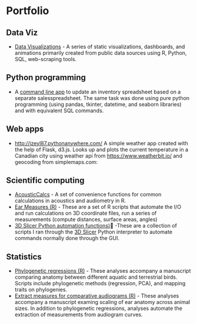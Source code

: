 # Portfolio

## Data Viz
* [Data Visualizations](https://github.com/jzeyl/Data-visualizations) - A series of static visualizations, dashboards, and animations primarily created from public data sources using R, Python, SQL, web-scraping tools.

## Python programming
 * A [command line app](https://github.com/jzeyl/Inventory-app) to update an inventory spreadsheet based on a separate salesspreadsheet. The same task was done using pure python programming (using pandas, tkinter, datetime, and seaborn libraries) and with equivalent SQL commands.
 
## Web apps
* http://jzeyl87.pythonanywhere.com/ A simple weather app created with the help of Flask, d3.js. Looks up and plots the current temperature in a Canadian city using weather api from https://www.weatherbit.io/ and geocoding from simplemaps.com:



## Scientific computing
* [AcousticCalcs](https://github.com/jzeyl/AcousticCalcs) - A set of convenience functions for common calculations in acoustics and audiometry in R.
* [Ear Measures (R)](https://github.com/jzeyl/Ear-Measures) - These are a set of R scripts that automate the I/O and run calculations on 3D coordinate files, run a series of measurements (compute distances, surface areas, angles)
* [3D Slicer Python automation functions)](https://github.com/jzeyl/3D-Slicer-Scripts):snake: -These are a collection of scripts I ran through the [3D Slicer](https://www.slicer.org/) Python interpreter to automate commands normally done through the GUI. 

## Statistics
* [Phylogenetic regressions (R)](https://github.com/jzeyl/A-T-Statistics) - These analyses accompany a manuscript comparing anatomy between different aquatic and terrestrial birds. Scripts include phylogenetic methods (regression, PCA), and mapping traits on phylogenies.
* [Extract measures for comparative audiograms (R)](https://github.com/jzeyl/Scaling_2021) - These analyses accompany a manuscript examing scaling of ear anatomy across animal sizes. In addition to phylogenetic regressions, analyses automate the extraction of measurements from audiogram curves.
